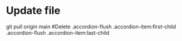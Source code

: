 # Update file
git pull origin main
#Delete
.accordion-flush .accordion-item:first-child
.accordion-flush .accordion-item:last-child
